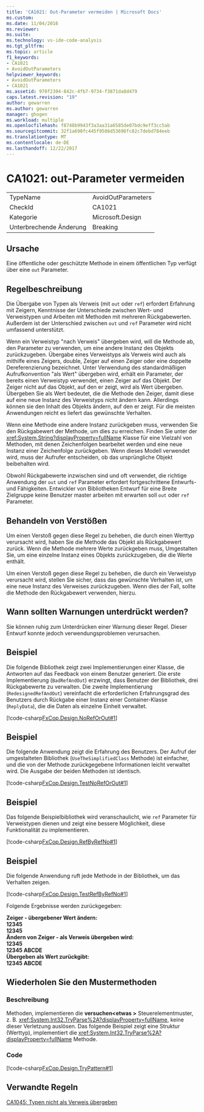 ```yaml
---
title: 'CA1021: Out-Parameter vermeiden | Microsoft Docs'
ms.custom: 
ms.date: 11/04/2016
ms.reviewer: 
ms.suite: 
ms.technology: vs-ide-code-analysis
ms.tgt_pltfrm: 
ms.topic: article
f1_keywords:
- CA1021
- AvoidOutParameters
helpviewer_keywords:
- AvoidOutParameters
- CA1021
ms.assetid: 970f2304-842c-4fb7-9734-f3871da8d479
caps.latest.revision: "19"
author: gewarren
ms.author: gewarren
manager: ghogen
ms.workload: multiple
ms.openlocfilehash: f8748b9943f3a3aa31a6585de07bdc9eff3cc5ab
ms.sourcegitcommit: 32f1a690fc445f9586d53698fc82c7debd784eeb
ms.translationtype: MT
ms.contentlocale: de-DE
ms.lasthandoff: 12/22/2017
---
```

# <a name="ca1021-avoid-out-parameters"></a>CA1021: out-Parameter vermeiden
|||  
|-|-|  
|TypeName|AvoidOutParameters|  
|CheckId|CA1021|  
|Kategorie|Microsoft.Design|  
|Unterbrechende Änderung|Breaking|  
  
## <a name="cause"></a>Ursache  
 Eine öffentliche oder geschützte Methode in einem öffentlichen Typ verfügt über eine `out` Parameter.  
  
## <a name="rule-description"></a>Regelbeschreibung  
 Die Übergabe von Typen als Verweis (mit `out` oder `ref`) erfordert Erfahrung mit Zeigern, Kenntnisse der Unterschiede zwischen Wert- und Verweistypen und Arbeiten mit Methoden mit mehreren Rückgabewerten. Außerdem ist der Unterschied zwischen `out` und `ref` Parameter wird nicht umfassend unterstützt.  
  
 Wenn ein Verweistyp "nach Verweis" übergeben wird, will die Methode ab, den Parameter zu verwenden, um eine andere Instanz des Objekts zurückzugeben. Übergabe eines Verweistyps als Verweis wird auch als mithilfe eines Zeigers, double, Zeiger auf einen Zeiger oder eine doppelte Dereferenzierung bezeichnet. Unter Verwendung des standardmäßigen Aufrufkonvention "als Wert" übergeben wird, erhält ein Parameter, der bereits einen Verweistyp verwendet, einen Zeiger auf das Objekt. Der Zeiger nicht auf das Objekt, auf den er zeigt, wird als Wert übergeben. Übergeben Sie als Wert bedeutet, die die Methode den Zeiger, damit diese auf eine neue Instanz des Verweistyps nicht ändern kann. Allerdings können sie den Inhalt des Objekts ändern, auf den er zeigt. Für die meisten Anwendungen reicht es liefert das gewünschte Verhalten.  
  
 Wenn eine Methode eine andere Instanz zurückgeben muss, verwenden Sie den Rückgabewert der Methode, um dies zu erreichen. Finden Sie unter der <xref:System.String?displayProperty=fullName> Klasse für eine Vielzahl von Methoden, mit denen Zeichenfolgen bearbeitet werden und eine neue Instanz einer Zeichenfolge zurückgeben. Wenn dieses Modell verwendet wird, muss der Aufrufer entscheiden, ob das ursprüngliche Objekt beibehalten wird.  
  
 Obwohl Rückgabewerte inzwischen sind und oft verwendet, die richtige Anwendung der `out` und `ref` Parameter erfordert fortgeschrittene Entwurfs- und Fähigkeiten. Entwickler von Bibliotheken Entwurf für eine Breite Zielgruppe keine Benutzer master arbeiten mit erwarten soll `out` oder `ref` Parameter.  
  
## <a name="how-to-fix-violations"></a>Behandeln von Verstößen  
 Um einen Verstoß gegen diese Regel zu beheben, die durch einen Werttyp verursacht wird, haben Sie die Methode das Objekt als Rückgabewert zurück. Wenn die Methode mehrere Werte zurückgeben muss, Umgestalten Sie, um eine einzelne Instanz eines Objekts zurückzugeben, die die Werte enthält.  
  
 Um einen Verstoß gegen diese Regel zu beheben, die durch ein Verweistyp verursacht wird, stellen Sie sicher, dass das gewünschte Verhalten ist, um eine neue Instanz des Verweises zurückzugeben. Wenn dies der Fall, sollte die Methode den Rückgabewert verwenden, hierzu.  
  
## <a name="when-to-suppress-warnings"></a>Wann sollten Warnungen unterdrückt werden?  
 Sie können ruhig zum Unterdrücken einer Warnung dieser Regel. Dieser Entwurf konnte jedoch verwendungsproblemen verursachen.  
  
## <a name="example"></a>Beispiel  
 Die folgende Bibliothek zeigt zwei Implementierungen einer Klasse, die Antworten auf das Feedback von einem Benutzer generiert. Die erste Implementierung (`BadRefAndOut`) erzwingt, dass Benutzer der Bibliothek, drei Rückgabewerte zu verwalten. Die zweite Implementierung (`RedesignedRefAndOut`) vereinfacht die erforderlichen Erfahrungsgrad des Benutzers durch Rückgabe einer Instanz einer Container-Klasse (`ReplyData`), die die Daten als einzelne Einheit verwaltet.  
  
 [!code-csharp[FxCop.Design.NoRefOrOut#1](../code-quality/codesnippet/CSharp/ca1021-avoid-out-parameters_1.cs)]  
  
## <a name="example"></a>Beispiel  
 Die folgende Anwendung zeigt die Erfahrung des Benutzers. Der Aufruf der umgestalteten Bibliothek (`UseTheSimplifiedClass` Methode) ist einfacher, und die von der Methode zurückgegebene Informationen leicht verwaltet wird. Die Ausgabe der beiden Methoden ist identisch.  
  
 [!code-csharp[FxCop.Design.TestNoRefOrOut#1](../code-quality/codesnippet/CSharp/ca1021-avoid-out-parameters_2.cs)]  
  
## <a name="example"></a>Beispiel  
 Das folgende Beispielbibliothek wird veranschaulicht, wie `ref` Parameter für Verweistypen dienen und zeigt eine bessere Möglichkeit, diese Funktionalität zu implementieren.  
  
 [!code-csharp[FxCop.Design.RefByRefNo#1](../code-quality/codesnippet/CSharp/ca1021-avoid-out-parameters_3.cs)]  
  
## <a name="example"></a>Beispiel  
 Die folgende Anwendung ruft jede Methode in der Bibliothek, um das Verhalten zeigen.  
  
 [!code-csharp[FxCop.Design.TestRefByRefNo#1](../code-quality/codesnippet/CSharp/ca1021-avoid-out-parameters_4.cs)]  
  
 Folgende Ergebnisse werden zurückgegeben:  
  
 **Zeiger - übergebener Wert ändern:**  
**12345**  
**12345**  
**Ändern von Zeiger - als Verweis übergeben wird:**  
**12345**  
**12345 ABCDE**  
**Übergeben als Wert zurückgibt:**  
**12345 ABCDE**   
## <a name="try-pattern-methods"></a>Wiederholen Sie den Mustermethoden  
  
### <a name="description"></a>Beschreibung  
 Methoden, implementieren die **versuchen\<etwas >** Steuerelementmuster, z. B. <xref:System.Int32.TryParse%2A?displayProperty=fullName>, keine dieser Verletzung auslösen. Das folgende Beispiel zeigt eine Struktur (Werttyp), implementiert die <xref:System.Int32.TryParse%2A?displayProperty=fullName> Methode.  
  
### <a name="code"></a>Code  
 [!code-csharp[FxCop.Design.TryPattern#1](../code-quality/codesnippet/CSharp/ca1021-avoid-out-parameters_5.cs)]  
  
## <a name="related-rules"></a>Verwandte Regeln  
 [CA1045: Typen nicht als Verweis übergeben](../code-quality/ca1045-do-not-pass-types-by-reference.md)